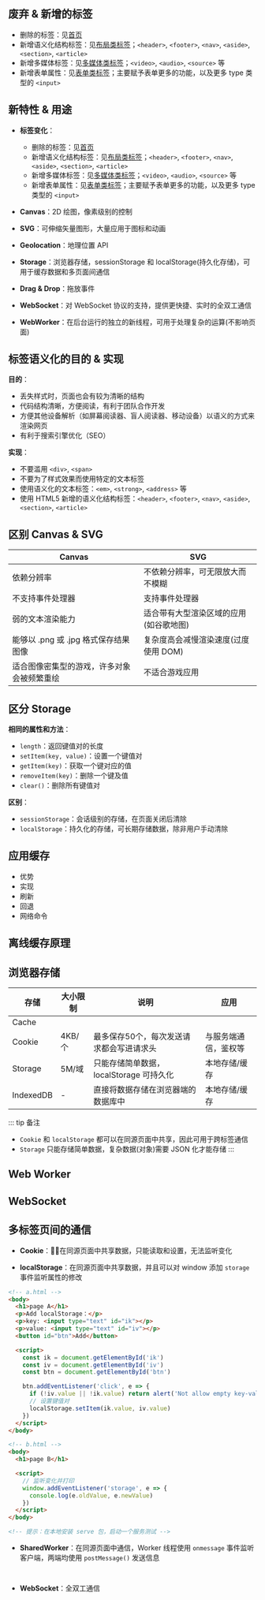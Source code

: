 ## 废弃 & 新增的标签

+ 删除的标签：见[首页](./README.md)
+ 新增语义化结构标签：见[布局类标签](./categories/layout.md)；`<header>`, `<footer>`, `<nav>`, `<aside>`, `<section>`, `<article>`
+ 新增多媒体标签：见[多媒体类标签](./categories/media.md)；`<video>`, `<audio>`, `<source>` 等
+ 新增表单属性：见[表单类标签](./categories/form.md)；主要赋予表单更多的功能，以及更多 type 类型的 `<input>`



## 新特性 & 用途

+ **标签变化**：
  + 删除的标签：见[首页](./README.md)
  + 新增语义化结构标签：见[布局类标签](./categories/layout.md)；`<header>`, `<footer>`, `<nav>`, `<aside>`, `<section>`, `<article>`
  + 新增多媒体标签：见[多媒体类标签](./categories/media.md)；`<video>`, `<audio>`, `<source>` 等
  + 新增表单属性：见[表单类标签](./categories/form.md)；主要赋予表单更多的功能，以及更多 type 类型的 `<input>`

+ **Canvas**：2D 绘图，像素级别的控制

+ **SVG**：可伸缩矢量图形，大量应用于图标和动画

+ **Geolocation**：地理位置 API

+ **Storage**：浏览器存储，sessionStorage 和 localStorage(持久化存储)，可用于缓存数据和多页面间通信

+ **Drag & Drop**：拖放事件

+ **WebSocket**：对 WebSocket 协议的支持，提供更快捷、实时的全双工通信

+ **WebWorker**：在后台运行的独立的新线程，可用于处理复杂的运算(不影响页面)




## 标签语义化的目的 & 实现

**目的**：
+ 丢失样式时，页面也会有较为清晰的结构
+ 代码结构清晰，方便阅读，有利于团队合作开发
+ 方便其他设备解析（如屏幕阅读器、盲人阅读器、移动设备）以语义的方式来渲染网页
+ 有利于搜索引擎优化（SEO）

**实现**：
+ 不要滥用 `<div>`, `<span>`
+ 不要为了样式效果而使用特定的文本标签
+ 使用语义化的文本标签：`<em>`, `<strong>`, `<address>` 等
+ 使用 HTML5 新增的语义化结构标签：`<header>`, `<footer>`, `<nav>`, `<aside>`, `<section>`, `<article>`




## 区别 Canvas & SVG

|Canvas|SVG|
|-|-|
|依赖分辨率|不依赖分辨率，可无限放大而不模糊|
|不支持事件处理器|支持事件处理器|
|弱的文本渲染能力|适合带有大型渲染区域的应用(如谷歌地图)|
|能够以 .png 或 .jpg 格式保存结果图像|复杂度高会减慢渲染速度(过度使用 DOM)|
|适合图像密集型的游戏，许多对象会被频繁重绘|不适合游戏应用|




## 区分 Storage

**相同的属性和方法**：
+ `length`：返回键值对的长度
+ `setItem(key, value)`：设置一个键值对
+ `getItem(key)`：获取一个键对应的值
+ `removeItem(key)`：删除一个键及值
+ `clear()`：删除所有键值对

**区别**：
+ `sessionStorage`：会话级别的存储，在页面关闭后清除
+ `localStorage`：持久化的存储，可长期存储数据，除非用户手动清除





## 应用缓存

+ 优势
+ 实现
+ 刷新
+ 回退
+ 网络命令




## 离线缓存原理





## 浏览器存储

|存储|大小限制|说明|应用|
|-|-|-|-|
|Cache||||
|Cookie|4KB/个|最多保存50个，每次发送请求都会写进请求头|与服务端通信，鉴权等|
|Storage|5M/域|只能存储简单数据，localStorage 可持久化|本地存储/缓存|
|IndexedDB|-|直接将数据存储在浏览器端的数据库中|本地存储/缓存|

::: tip 备注
+ `Cookie` 和 `localStorage` 都可以在同源页面中共享，因此可用于跨标签通信
+ `Storage` 只能存储简单数据，复杂数据(对象)需要 JSON 化才能存储
:::



## Web Worker




## WebSocket





## 多标签页间的通信

+ **Cookie**：在同源页面中共享数据，只能读取和设置，无法监听变化

+ **localStorage**：在同源页面中共享数据，并且可以对 window 添加 `storage` 事件监听属性的修改
```html
<!-- a.html -->
<body>
  <h1>page A</h1>
  <p>Add localStorage：</p>
  <p>key: <input type="text" id="ik"></p>
  <p>value: <input type="text" id="iv"></p>
  <button id="btn">Add</button>

  <script>
    const ik = document.getElementById('ik')
    const iv = document.getElementById('iv')
    const btn = document.getElementById('btn')

    btn.addEventListener('click', e => {
      if (!iv.value || !ik.value) return alert('Not allow empty key-value.')
      // 设置键值对
      localStorage.setItem(ik.value, iv.value)
    })
  </script>
</body>

<!-- b.html -->
<body>
  <h1>page B</h1>

  <script>
    // 监听变化并打印
    window.addEventListener('storage', e => {
      console.log(e.oldValue, e.newValue)
    })
  </script>
</body>

<!-- 提示：在本地安装 serve 包，启动一个服务测试 -->
```

+ **SharedWorker**：在同源页面中通信，Worker 线程使用 `onmessage` 事件监听客户端，两端均使用 `postMessage()` 发送信息
```html

```
```js

```

+ **WebSocket**：全双工通信
